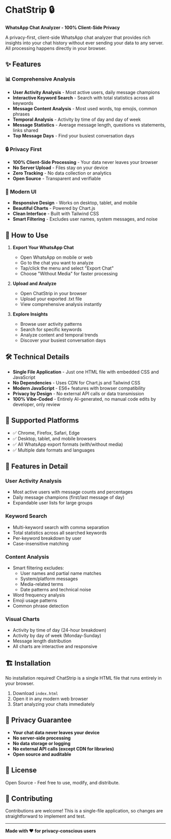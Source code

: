 # ChatStrip 🔒

**WhatsApp Chat Analyzer - 100% Client-Side Privacy**

A privacy-first, client-side WhatsApp chat analyzer that provides rich insights into your chat history without ever sending your data to any server. All processing happens directly in your browser.

## ✨ Features

### 📊 **Comprehensive Analysis**
- **User Activity Analysis** - Most active users, daily message champions
- **Interactive Keyword Search** - Search with total statistics across all keywords
- **Message Content Analysis** - Most used words, top emojis, common phrases
- **Temporal Analysis** - Activity by time of day and day of week
- **Message Statistics** - Average message length, questions vs statements, links shared
- **Top Message Days** - Find your busiest conversation days

### 🔒 **Privacy First**
- **100% Client-Side Processing** - Your data never leaves your browser
- **No Server Upload** - Files stay on your device
- **Zero Tracking** - No data collection or analytics
- **Open Source** - Transparent and verifiable

### 🎨 **Modern UI**
- **Responsive Design** - Works on desktop, tablet, and mobile
- **Beautiful Charts** - Powered by Chart.js
- **Clean Interface** - Built with Tailwind CSS
- **Smart Filtering** - Excludes user names, system messages, and noise

## 🚀 How to Use

1. **Export Your WhatsApp Chat**
   - Open WhatsApp on mobile or web
   - Go to the chat you want to analyze
   - Tap/click the menu and select "Export Chat"
   - Choose "Without Media" for faster processing

2. **Upload and Analyze**
   - Open ChatStrip in your browser
   - Upload your exported .txt file
   - View comprehensive analysis instantly

3. **Explore Insights**
   - Browse user activity patterns
   - Search for specific keywords
   - Analyze content and temporal trends
   - Discover your busiest conversation days

## 🛠 Technical Details

- **Single File Application** - Just one HTML file with embedded CSS and JavaScript
- **No Dependencies** - Uses CDN for Chart.js and Tailwind CSS
- **Modern JavaScript** - ES6+ features with browser compatibility
- **Privacy by Design** - No external API calls or data transmission
- **100% Vibe-Coded** - Entirely AI-generated, no manual code edits by developer, only review

## 📱 Supported Platforms

- ✅ Chrome, Firefox, Safari, Edge
- ✅ Desktop, tablet, and mobile browsers
- ✅ All WhatsApp export formats (with/without media)
- ✅ Multiple date formats and languages

## 🔧 Features in Detail

### User Activity Analysis
- Most active users with message counts and percentages
- Daily message champions (first/last message of day)
- Expandable user lists for large groups

### Keyword Search
- Multi-keyword search with comma separation
- Total statistics across all searched keywords
- Per-keyword breakdown by user
- Case-insensitive matching

### Content Analysis
- Smart filtering excludes:
  - User names and partial name matches
  - System/platform messages
  - Media-related terms
  - Date patterns and technical noise
- Word frequency analysis
- Emoji usage patterns
- Common phrase detection

### Visual Charts
- Activity by time of day (24-hour breakdown)
- Activity by day of week (Monday-Sunday)
- Message length distribution
- All charts are interactive and responsive

## 🏗 Installation

No installation required! ChatStrip is a single HTML file that runs entirely in your browser.

1. Download `index.html`
2. Open it in any modern web browser
3. Start analyzing your chats immediately

## 🔐 Privacy Guarantee

- **Your chat data never leaves your device**
- **No server-side processing**
- **No data storage or logging**
- **No external API calls (except CDN for libraries)**
- **Open source and auditable**

## 📄 License

Open Source - Feel free to use, modify, and distribute.

## 🤝 Contributing

Contributions are welcome! This is a single-file application, so changes are straightforward to implement and test.

---

**Made with ❤️ for privacy-conscious users**

